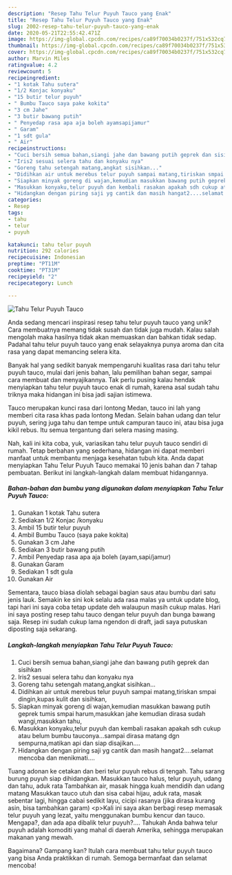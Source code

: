 ```yaml
---
description: "Resep Tahu Telur Puyuh Tauco yang Enak"
title: "Resep Tahu Telur Puyuh Tauco yang Enak"
slug: 2002-resep-tahu-telur-puyuh-tauco-yang-enak
date: 2020-05-21T22:55:42.471Z
image: https://img-global.cpcdn.com/recipes/ca89f70034b0237f/751x532cq70/tahu-telur-puyuh-tauco-foto-resep-utama.jpg
thumbnail: https://img-global.cpcdn.com/recipes/ca89f70034b0237f/751x532cq70/tahu-telur-puyuh-tauco-foto-resep-utama.jpg
cover: https://img-global.cpcdn.com/recipes/ca89f70034b0237f/751x532cq70/tahu-telur-puyuh-tauco-foto-resep-utama.jpg
author: Marvin Miles
ratingvalue: 4.2
reviewcount: 5
recipeingredient:
- "1 kotak Tahu sutera"
- "1/2 Konjac konyaku"
- "15 butir telur puyuh"
- " Bumbu Tauco saya pake kokita"
- "3 cm Jahe"
- "3 butir bawang putih"
- " Penyedap rasa apa aja boleh ayamsapijamur"
- " Garam"
- "1 sdt gula"
- " Air"
recipeinstructions:
- "Cuci bersih semua bahan,siangi jahe dan bawang putih geprek dan sisihkan"
- "Iris2 sesuai selera tahu dan konyaku nya"
- "Goreng tahu setengah matang,angkat sisihkan..."
- "Didihkan air untuk merebus telur puyuh sampai matang,tiriskan smpai dingin,kupas kulit dan sisihkan,"
- "Siapkan minyak goreng di wajan,kemudian masukkan bawang putih geprek tumis smpai harum,masukkan jahe kemudian dirasa sudah wangi,masukkan tahu,"
- "Masukkan konyaku,telur puyuh dan kembali rasakan apakah sdh cukup atau belum bumbu tauconya...sampai dirasa matang dgn sempurna,matikan api dan siap disajikan...."
- "Hidangkan dengan piring saji yg cantik dan masih hangat2....selamat mencoba dan menikmati...."
categories:
- Resep
tags:
- tahu
- telur
- puyuh

katakunci: tahu telur puyuh 
nutrition: 292 calories
recipecuisine: Indonesian
preptime: "PT11M"
cooktime: "PT31M"
recipeyield: "2"
recipecategory: Lunch

---
```



![Tahu Telur Puyuh Tauco](https://img-global.cpcdn.com/recipes/ca89f70034b0237f/751x532cq70/tahu-telur-puyuh-tauco-foto-resep-utama.jpg)

Anda sedang mencari inspirasi resep tahu telur puyuh tauco yang unik? Cara membuatnya memang tidak susah dan tidak juga mudah. Kalau salah mengolah maka hasilnya tidak akan memuaskan dan bahkan tidak sedap. Padahal tahu telur puyuh tauco yang enak selayaknya punya aroma dan cita rasa yang dapat memancing selera kita.

Banyak hal yang sedikit banyak mempengaruhi kualitas rasa dari tahu telur puyuh tauco, mulai dari jenis bahan, lalu pemilihan bahan segar, sampai cara membuat dan menyajikannya. Tak perlu pusing kalau hendak menyiapkan tahu telur puyuh tauco enak di rumah, karena asal sudah tahu triknya maka hidangan ini bisa jadi sajian istimewa.

Tauco merupakan kunci rasa dari lontong Medan, tauco ini lah yang memberi cita rasa khas pada lontong Medan. Selain bahan udang dan telur puyuh, sering juga tahu dan tempe untuk campuran tauco ini, atau bisa juga kikil rebus. Itu semua tergantung dari selera masing masing.


Nah, kali ini kita coba, yuk, variasikan tahu telur puyuh tauco sendiri di rumah. Tetap berbahan yang sederhana, hidangan ini dapat memberi manfaat untuk membantu menjaga kesehatan tubuh kita. Anda dapat menyiapkan Tahu Telur Puyuh Tauco memakai 10 jenis bahan dan 7 tahap pembuatan. Berikut ini langkah-langkah dalam membuat hidangannya.

<!--inarticleads1-->

##### Bahan-bahan dan bumbu yang digunakan dalam menyiapkan Tahu Telur Puyuh Tauco:

1. Gunakan 1 kotak Tahu sutera
1. Sediakan 1/2 Konjac /konyaku
1. Ambil 15 butir telur puyuh
1. Ambil  Bumbu Tauco (saya pake kokita)
1. Gunakan 3 cm Jahe
1. Sediakan 3 butir bawang putih
1. Ambil  Penyedap rasa apa aja boleh (ayam,sapi/jamur)
1. Gunakan  Garam
1. Sediakan 1 sdt gula
1. Gunakan  Air


Sementara, tauco biasa diolah sebagai bagian saus atau bumbu dari satu jenis lauk. Semakin ke sini kok selalu ada rasa malas ya untuk update blog, tapi hari ini saya coba tetap update deh walaupun masih cukup malas. Hari ini saya posting resep tahu tauco dengan telur puyuh dan bunga bawang saja. Resep ini sudah cukup lama ngendon di draft, jadi saya putuskan diposting saja sekarang. 

<!--inarticleads2-->

##### Langkah-langkah menyiapkan Tahu Telur Puyuh Tauco:

1. Cuci bersih semua bahan,siangi jahe dan bawang putih geprek dan sisihkan
1. Iris2 sesuai selera tahu dan konyaku nya
1. Goreng tahu setengah matang,angkat sisihkan...
1. Didihkan air untuk merebus telur puyuh sampai matang,tiriskan smpai dingin,kupas kulit dan sisihkan,
1. Siapkan minyak goreng di wajan,kemudian masukkan bawang putih geprek tumis smpai harum,masukkan jahe kemudian dirasa sudah wangi,masukkan tahu,
1. Masukkan konyaku,telur puyuh dan kembali rasakan apakah sdh cukup atau belum bumbu tauconya...sampai dirasa matang dgn sempurna,matikan api dan siap disajikan....
1. Hidangkan dengan piring saji yg cantik dan masih hangat2....selamat mencoba dan menikmati....


Tuang adonan ke cetakan dan beri telur puyuh rebus di tengah. Tahu sarang burung puyuh siap dihidangkan. Masukkan tauco halus, telur puyuh, udang dan tahu, aduk rata Tambahkan air, masak hingga kuah mendidih dan udang matang Masukkan tauco utuh dan sisa cabai hijau, aduk rata, masak sebentar lagi, hingga cabai sedikit layu, cicipi rasanya (jika dirasa kurang asin, bisa tambahkan garam) &lt;p&gt;Kali ini saya akan berbagi resep memasak telur puyuh yang lezat, yaitu menggunakan bumbu kencur dan tauco. Mengapa?, dan ada apa dibalik telur puyuh?…. Tahukah Anda bahwa telur puyuh adalah komoditi yang mahal di daerah Amerika, sehingga merupakan makanan yang mewah. 

Bagaimana? Gampang kan? Itulah cara membuat tahu telur puyuh tauco yang bisa Anda praktikkan di rumah. Semoga bermanfaat dan selamat mencoba!
